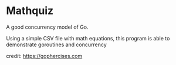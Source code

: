# Mathquiz

A good concurrency model of Go. 

Using a simple CSV file with math equations, this program is able to demonstrate goroutines and concurrency 
	
credit: https://gophercises.com
